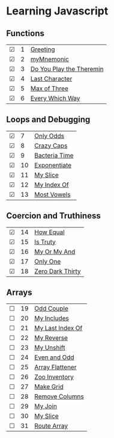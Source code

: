 # Learning Javascript

## Functions
|     |       |          |        
| --- | --- | -------- |
| &#9745; | 1 |[Greeting](./functions/1-greeting.js) |
| &#9745; | 2 |[myMnemonic](./functions/2-myMnemonic.js) |
| &#9745; | 3 |[Do You Play the Theremin](./functions/3-do-you-play-the-theremin.js) |
| &#9745; | 4 |[Last Character](./functions/4-last-character.js) |
| &#9745; | 5 |[Max of Three](./functions/5-max-of-three.js) |
| &#9745; | 6 |[Every Which Way](./functions/6-every-which-way.js) |

## Loops and Debugging
|     |       |          |        
| --- | --- | -------- |
| &#9745; | 7 |[Only Odds](./loops/7-only-odds.js) |
| &#9745; | 8 |[Crazy Caps](./loops/8-crazy-caps.js) |
| &#9745; | 9 |[Bacteria Time](./loops/9-bacteria-time.js) |
| &#9745; | 10 |[Exponentiate](./loops/10-exponentiate.js) |
| &#9745; | 11 |[My Slice](./loops/11-my-slice.js) |
| &#9745; | 12 |[My Index Of](./loops/12-my-index-of.js) |
| &#9745; | 13 |[Most Vowels](./loops/13-most-vowels.js) |

## Coercion and Truthiness
|     |       |          |        
| --- | --- | -------- |
| &#9745; | 14 |[How Equal](./coercion/14-how-equal.js) |
| &#9745; | 15 |[Is Truty](./coercion/15-is-truthy.js) |
| &#9745; | 16 |[My Or My And](./coercion/16-my-or-my-and.js) |
| &#9745; | 17 |[Only One](./coercion/17-only-one.js) |
| &#9745; | 18 |[Zero Dark Thirty](./coercion/18-zero-dark-thirty.js) |

## Arrays
|     |       |          |        
| --- | --- | -------- |
| &#9744; | 19 |[Odd Couple](./arrays/19-odd-couple.js) |
| &#9744; | 20 |[My Includes](./arrays/20-my-includes.js) |
| &#9744; | 21 |[My Last Index Of](./arrays/21-my-last-index-of.js) |
| &#9744; | 22 |[My Reverse](./arrays/22-my-reverse.js) |
| &#9744; | 23 |[My Unshift](./arrays/23-my-unshift.js) |
| &#9744; | 24 |[Even and Odd](./arrays/24-even-and-odd.js) |
| &#9744; | 25 |[Array Flattener](./arrays/25-array-flattener.js) |
| &#9744; | 26 |[Zoo Inventory](./arrays/26-zoo-inventory.js) |
| &#9744; | 27 |[Make Grid](./arrays/27-make-grid.js) |
| &#9744; | 28 |[Remove Columns](./arrays/28-remove-columns.js) |
| &#9744; | 29 |[My Join](./arrays/29-my-join.js) |
| &#9744; | 30 |[My Slice](./arrays/30-my-slice.js) |
| &#9744; | 31 |[Route Array](./arrays/31-route-array.js) |
